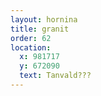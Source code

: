 ```yaml
---
layout: hornina
title: granit
order: 62
location:
  x: 981717
  y: 672090
  text: Tanvald???
---
```


